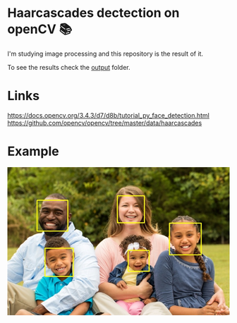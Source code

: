 # Haarcascades dectection on openCV :books: 

I'm studying image processing and this repository is the result of it.

To see the results check the [output](https://github.com/wesleyhf/opencv-detection-haarcascades/tree/master/output) folder.

# Links

https://docs.opencv.org/3.4.3/d7/d8b/tutorial_py_face_detection.html
https://github.com/opencv/opencv/tree/master/data/haarcascades

# Example

![Image of Yaktocat](https://github.com/wesleyhf/opencv-detection-haarcascades/blob/master/output/faces.jpg)
